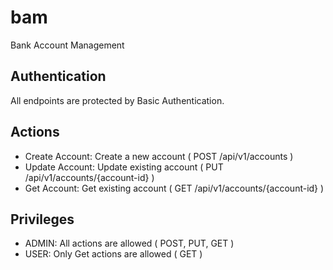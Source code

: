 # bam

Bank Account Management

## Authentication
All endpoints are protected by Basic Authentication.

## Actions

- Create Account: Create a new account ( POST /api/v1/accounts )
- Update Account: Update existing account ( PUT /api/v1/accounts/{account-id} )
- Get Account: Get existing account ( GET /api/v1/accounts/{account-id} )

## Privileges

- ADMIN: All actions are allowed ( POST, PUT, GET )
- USER: Only Get actions are allowed ( GET )
